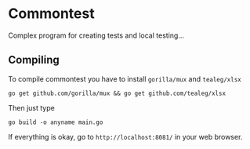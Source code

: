 #	Commontest 

Complex program for creating tests and local testing... 

##  Compiling

To compile commontest you have to install `gorilla/mux` and `tealeg/xlsx`

```
go get github.com/gorilla/mux && go get github.com/tealeg/xlsx
```

Then just type

```
go build -o anyname main.go
```

If everything is okay, go to `http://localhost:8081/` in your web browser.
